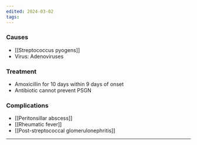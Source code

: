 ```yaml
---
edited: 2024-03-02
tags:
---
```

### Causes
- [[Streptococcus pyogens]]
- Virus: Adenoviruses
### Treatment
- Amoxicillin for 10 days within 9 days of onset
- Antibiotic cannot prevent PSGN
### Complications
- [[Peritonsillar abscess]]
- [[Rheumatic fever]]
- [[Post-streptococcal glomerulonephritis]] 

---
